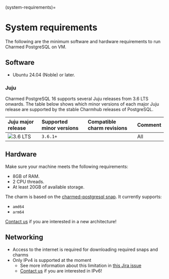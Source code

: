 (system-requirements)=
# System requirements

The following are the minimum software and hardware requirements to run Charmed PostgreSQL on VM.

## Software
* Ubuntu 24.04 (Noble) or later.

### Juju

Charmed PostgreSQL 16 supports several Juju releases from 3.6 LTS onwards. The table below shows which minor versions of each major Juju release are supported by the stable Charmhub releases of PostgreSQL.

| Juju major release | Supported minor versions | Compatible charm revisions |Comment |
|:--------|:-----|:-----|:-----|
| ![3.6 LTS] | `3.6.1+` | | All |


## Hardware

Make sure your machine meets the following requirements:

* 8GB of RAM.
* 2 CPU threads.
* At least 20GB of available storage.

The charm is based on the [charmed-postgresql snap](https://snapcraft.io/charmed-postgresql). It currently supports:
* `amd64`
* `arm64`

[Contact us](/reference/contacts) if you are interested in a new architecture!

## Networking
* Access to the internet is required for downloading required snaps and charms
* Only IPv4 is supported at the moment
  * See more information about this limitation in [this Jira issue](https://warthogs.atlassian.net/browse/DPE-4695)
  * [Contact us](/reference/contacts) if you are interested in IPv6!


<!-- BADGES -->

[3.6 LTS]: https://img.shields.io/badge/3.6_LTS-%23E95420?label=Juju

<!-- LINKS -->
[552]: https://github.com/canonical/postgresql-operator/releases/tag/rev552
[288]: https://github.com/canonical/postgresql-operator/releases/tag/rev288
[336]: https://github.com/canonical/postgresql-operator/releases/tag/rev336
[363]: https://github.com/canonical/postgresql-operator/releases/tag/rev363
[430]: https://github.com/canonical/postgresql-operator/releases/tag/rev429

